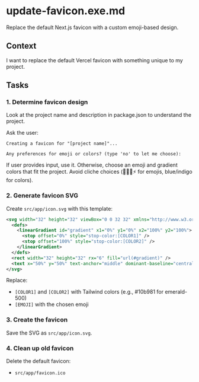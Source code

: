 # update-favicon.exe.md

Replace the default Next.js favicon with a custom emoji-based design.


## Context
I want to replace the default Vercel favicon with something unique to my project.

## Tasks

### 1. Determine favicon design
Look at the project name and description in package.json to understand the project.

Ask the user:
```
Creating a favicon for "[project name]"...

Any preferences for emoji or colors? (type 'no' to let me choose):
```

If user provides input, use it. Otherwise, choose an emoji and gradient colors that fit the project.
Avoid cliche choices (🚀💡🔥⚡ for emojis, blue/indigo for colors).

### 2. Generate favicon SVG
Create `src/app/icon.svg` with this template:

```svg
<svg width="32" height="32" viewBox="0 0 32 32" xmlns="http://www.w3.org/2000/svg">
  <defs>
    <linearGradient id="gradient" x1="0%" y1="0%" x2="100%" y2="100%">
      <stop offset="0%" style="stop-color:[COLOR1]" />
      <stop offset="100%" style="stop-color:[COLOR2]" />
    </linearGradient>
  </defs>
  <rect width="32" height="32" rx="6" fill="url(#gradient)" />
  <text x="50%" y="50%" text-anchor="middle" dominant-baseline="central" font-size="20">[EMOJI]</text>
</svg>
```

Replace:
- `[COLOR1]` and `[COLOR2]` with Tailwind colors (e.g., #10b981 for emerald-500)
- `[EMOJI]` with the chosen emoji

### 3. Create the favicon
Save the SVG as `src/app/icon.svg`.

### 4. Clean up old favicon
Delete the default favicon:
- `src/app/favicon.ico`
